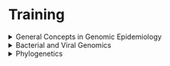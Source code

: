 # Training
<details>
  <summary>General Concepts in Genomic Epidemiology</summary>
  If you would like an overview of the general concepts of genomic epidemiology, click to review the [written resource](Training/General_Genomic_Epi_Concepts.pdf) and the recorded presentation.
  
  Other resources are available below:
  * 
</details>

<details>
  <summary>Bacterial and Viral Genomics</summary>
</details>

<details>
  <summary>Phylogenetics</summary>
</details>
